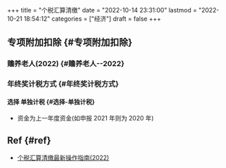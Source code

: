 +++
title = "个税汇算清缴"
date = "2022-10-14 23:31:00"
lastmod = "2022-10-21 18:54:12"
categories = ["经济"]
draft = false
+++

## 专项附加扣除 {#专项附加扣除}


### 赡养老人(2022) {#赡养老人--2022}


### 年终奖计税方式 {#年终奖计税方式}


#### 选择 **单独计税** {#选择-单独计税}

<!--list-separator-->

-  资金为上一年度资金(如申报 2021 年则为 2020 年)


## Ref {#ref}

-   [个税汇算清缴最新操作指南(2022)](https://mp.weixin.qq.com/s/G8z6V58EWA8S7J7kCqIXIA)